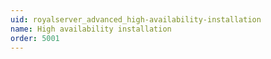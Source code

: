 ```yaml
---
uid: royalserver_advanced_high-availability-installation
name: High availability installation
order: 5001
---
```

